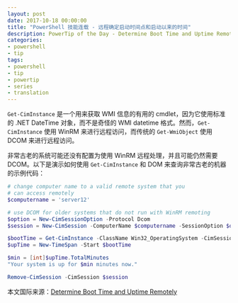 ```yaml
---
layout: post
date: 2017-10-18 00:00:00
title: "PowerShell 技能连载 - 远程确定启动时间点和启动以来的时间"
description: PowerTip of the Day - Determine Boot Time and Uptime Remotely
categories:
- powershell
- tip
tags:
- powershell
- tip
- powertip
- series
- translation
---
```

`Get-CimInstance` 是一个用来获取 WMI 信息的有用的 cmdlet，因为它使用标准的 .NET DateTime 对象，而不是奇怪的 WMI datetime 格式。然而，`Get-CimInstance` 使用 WinRM 来进行远程访问，而传统的 `Get-WmiObject` 使用 DCOM 来进行远程访问。

非常古老的系统可能还没有配置为使用 WinRM 远程处理，并且可能仍然需要 DCOM。以下是演示如何使用 `Get-CimInstance` 和 DOM 来查询非常古老的机器的示例代码：

```powershell
# change computer name to a valid remote system that you
# can access remotely
$computername = 'server12'

# use DCOM for older systems that do not run with WinRM remoting
$option = New-CimSessionOption -Protocol Dcom
$session = New-CimSession -ComputerName $computername -SessionOption $option

$bootTime = Get-CimInstance -ClassName Win32_OperatingSystem -CimSession $session | Select-Object -ExpandProperty LastBootupTime
$upTime = New-TimeSpan -Start $bootTime

$min = [int]$upTime.TotalMinutes
"Your system is up for $min minutes now."

Remove-CimSession -CimSession $session
```

<!--more-->
本文国际来源：[Determine Boot Time and Uptime Remotely](http://community.idera.com/powershell/powertips/b/tips/posts/determine-boot-time-and-uptime-remotely)
